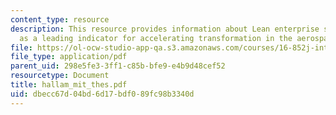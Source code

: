 ```yaml
---
content_type: resource
description: This resource provides information about Lean enterprise self-assessment
  as a leading indicator for accelerating transformation in the aerospace industry.
file: https://ol-ocw-studio-app-qa.s3.amazonaws.com/courses/16-852j-integrating-the-lean-enterprise-fall-2005/dbecc67d04bd6d17bdf089fc98b3340d_hallam_mit_thes.pdf
file_type: application/pdf
parent_uid: 298e5fe3-3ff1-c85b-bfe9-e4b9d48cef52
resourcetype: Document
title: hallam_mit_thes.pdf
uid: dbecc67d-04bd-6d17-bdf0-89fc98b3340d
---
```

